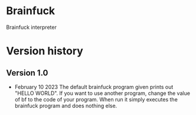 # Brainfuck
Brainfuck interpreter

# Version history
## Version 1.0
* February 10 2023
The default brainfuck program given prints out "HELLO WORLD". If you want to use another program, change the value of bf to the code of your program.
When run it simply executes the brainfuck program and does nothing else.
